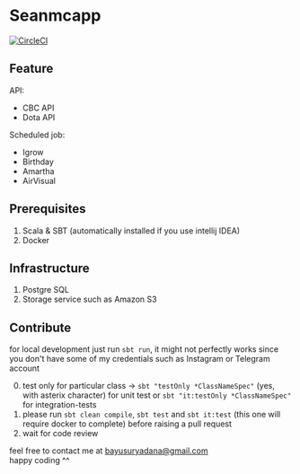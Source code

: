 # Seanmcapp
[![CircleCI](https://circleci.com/gh/bayusuryadana/seanmcapp.svg?style=svg)](https://circleci.com/gh/bayusuryadana/seanmcapp)

## Feature
API:
- CBC API
- Dota API

Scheduled job:
- Igrow
- Birthday
- Amartha
- AirVisual

## Prerequisites
1. Scala & SBT (automatically installed if you use intellij IDEA)
2. Docker
 
## Infrastructure
1. Postgre SQL 
2. Storage service such as Amazon S3

## Contribute
for local development just run `sbt run`, it might not perfectly works since you don't have some of my credentials such as Instagram or Telegram account

0. test only for particular class -> `sbt "testOnly *ClassNameSpec"` (yes, with asterix character) for unit test or `sbt "it:testOnly *ClassNameSpec"` for integration-tests
1. please run `sbt clean compile`, `sbt test` and `sbt it:test` (this one will require docker to complete) before raising a pull request
2. wait for code review

feel free to contact me at bayusuryadana@gmail.com  
happy coding ^^
